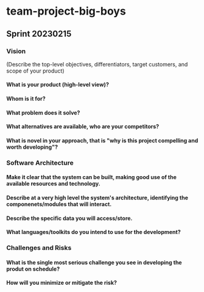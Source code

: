 # team-project-big-boys
## Sprint 20230215

### Vision
(Describe the top-level objectives, differentiators, target customers, and scope of your product)
#### What is your product (high-level view)?
#### Whom is it for?
#### What problem does it solve?
#### What alternatives are available, who are your competitors?
#### What is novel in your approach, that is "why is this project compelling and worth developing"?

### Software Architecture
#### Make it clear that the system can be built, making good use of the available resources and technology.
#### Describe at a very high level the system's architecture, identifying the componenets/modules that will interact.
#### Describe the specific data you will access/store.
#### What languages/toolkits do you intend to use for the development?

### Challenges and Risks
#### What is the single most serious challenge you see in developing the produt on schedule?
#### How will you minimize or mitigate the risk?
